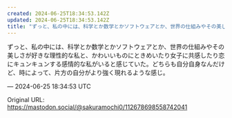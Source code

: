 ```yaml
---
created: 2024-06-25T18:34:53.142Z
updated: 2024-06-25T18:34:53.142Z
title: "ずっと、私の中には、科学とか数学とかソフトウェアとか、世界の仕組みやその美しさが[...]"
---
```


<p>ずっと、私の中には、科学とか数学とかソフトウェアとか、世界の仕組みやその美しさが好きな理性的な私と、かわいいものにときめいたり女子に共感したり恋にキュンキュンする感情的な私がいると感じていた。どちらも自分自身なんだけど、時によって、片方の自分がより強く現れるような感じ。</p>

&mdash; 2024-06-25 18:34:53 UTC

Original URL: https://mastodon.social/@sakuramochi0/112678698558742041
